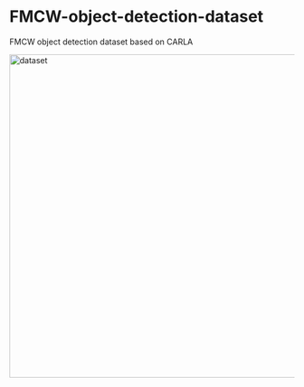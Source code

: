 # FMCW-object-detection-dataset
FMCW object detection dataset based on CARLA

<img width="572" alt="dataset" src="https://github.com/xilight123/FMCW-object-detection-dataset/assets/52308432/deec1663-1b74-4f6c-b498-f6c85b53625e">


